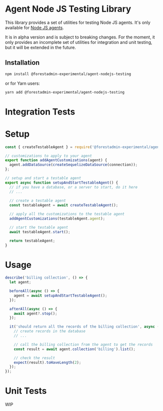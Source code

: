 # Agent Node JS Testing Library

This library provides a set of utilities for testing Node JS agents.
It's only available for [Node JS agents](https://docs.forestadmin.com/developer-guide-agents-nodejs/).

It is in alpha version and is subject to breaking changes.
For the moment, it only provides an incomplete set of utilities for integration and unit testing, but it will be
extended in the future.

## Installation

```bash
npm install @forestadmin-experimental/agent-nodejs-testing
```

or for Yarn users:

```bash
yarn add @forestadmin-experimental/agent-nodejs-testing
```

# Integration Tests

# Setup

```javascript
const { createTestableAgent } = require('@forestadmin-experimental/agent-nodejs-testing');

// customizations to apply to your agent
export function addAgentCustomizations(agent) {
  agent.addDataSource(createSequelizeDataSource(connection));
};

// setup and start a testable agent
export async function setupAndStartTestableAgent() {
  // if you have a database, or a server to start, do it here
  // ...
  
  // create a testable agent
  const testableAgent = await createTestableAgent();

  // apply all the customizations to the testable agent
  addAgentCustomizations(testableAgent.agent);

  // start the testable agent
  await testableAgent.start();

  return testableAgent;
}
```

# Usage

```javascript
describe('billing collection', () => {
  let agent;

  beforeAll(async () => {
    agent = await setupAndStartTestableAgent();
  });

  afterAll(async () => {
    await agent?.stop();
  });

  it('should return all the records of the billing collection', async () => {
    // create records in the database
    // ...

    // call the billing collection from the agent to get the records
    const result = await agent.collection('billing').list();

    // check the result
    expect(result).toHaveLength(2);
  });
});
```

# Unit Tests

WIP
